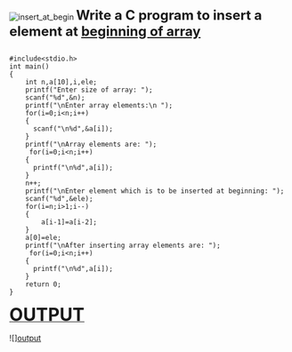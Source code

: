 ![insert_at_begin](https://user-images.githubusercontent.com/92702328/149530233-d4ad9379-1618-4bbb-a194-55688dd0a7c9.png)
<b><font size="5">Write a C program to insert a element at <u>beginning of array</u></b></font>
```

#include<stdio.h>
int main()
{
    int n,a[10],i,ele;
    printf("Enter size of array: ");
    scanf("%d",&n);
    printf("\nEnter array elements:\n ");
    for(i=0;i<n;i++)
    {
      scanf("\n%d",&a[i]);
    }
    printf("\nArray elements are: ");
     for(i=0;i<n;i++)
    {
      printf("\n%d",a[i]);
    }
    n++;
    printf("\nEnter element which is to be inserted at beginning: ");
    scanf("%d",&ele);
    for(i=n;i>1;i--)
    {
        a[i-1]=a[i-2];
    }
    a[0]=ele;
    printf("\nAfter inserting array elements are: ");
     for(i=0;i<n;i++)
    {
      printf("\n%d",a[i]);
    }
    return 0;
}
```
<b><u><font size="6">OUTPUT</u></b></font>

![][output](insert_at_begin.png)
